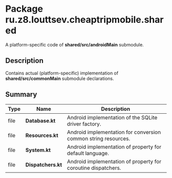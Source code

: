 # Package ru.z8.louttsev.cheaptripmobile.shared

A platform-specific code of **shared/src/androidMain** submodule.

## Description

Contains actual (platform-specific) implementation of **shared/src/commonMain** submodule declarations.

## Summary

Type                  | Name                            | Description
----------------------|---------------------------------|-----------------------------------------------
file                  | **Database.kt**                 | Android implementation of the SQLite driver factory.
file                  | **Resources.kt**                | Android implementation for conversion common string resources.
file                  | **System.kt**                   | Android implementation of property for default language.
file                  | **Dispatchers.kt**              | Android implementation of property for coroutine dispatchers.